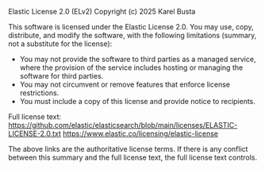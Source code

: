 Elastic License 2.0 (ELv2)
Copyright (c) 2025 Karel Busta

This software is licensed under the Elastic License 2.0. You may use, copy, distribute, and modify the software, with the following limitations (summary, not a substitute for the license):

- You may not provide the software to third parties as a managed service, where the provision of the service includes hosting or managing the software for third parties.
- You may not circumvent or remove features that enforce license restrictions.
- You must include a copy of this license and provide notice to recipients.

Full license text:
https://github.com/elastic/elasticsearch/blob/main/licenses/ELASTIC-LICENSE-2.0.txt
https://www.elastic.co/licensing/elastic-license

The above links are the authoritative license terms. If there is any conflict between this summary and the full license text, the full license text controls.
